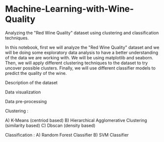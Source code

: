 # Machine-Learning-with-Wine-Quality
 Analyzing the "Red Wine Quality" dataset using clustering and classification techniques.


In this notebook, first we will analyze the "Red Wine Quality" dataset and we will be doing some exploratory data analysis to have a better understanding of the data we are working with. We will be using matplotlib and seaborn. Then, we will apply different clustering techniques to the dataset to try uncover possible clusters. Finally, we will use different classifier models to predict the quality of the wine.

Description of the dataset

Data visualization

Data pre-processing

Clustering :

 A) K-Means (centriod based)
 B) Hierarchical Agglomerative Clustering (similarity based)
 C) Dbscan (density based)
 
Classification :
 A) Random Forest Classifier
 B) SVM Classifier
